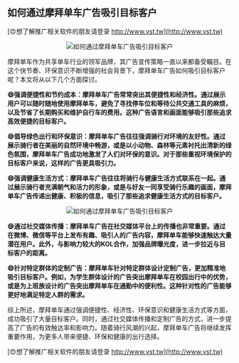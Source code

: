 ## **如何通过摩拜单车广告吸引目标客户**

[😍想了解推广相关软件的朋友请登录 http://www.vst.tw](http://www.vst.tw)

 <center><img src="https://vst.tw/MP4/tuiguang/png/2.png" alt="如何通过摩拜单车广告吸引目标客户"></center>

摩拜单车作为共享单车行业的领军品牌，其广告宣传策略一直以来都备受瞩目。在这个快节奏、环保意识不断增强的社会背景下，摩拜单车广告如何吸引目标客户呢？本文将从以下几个方面探讨。

**😄强调便捷性和节约成本：摩拜单车广告常常突出其便捷性和经济性。通过展示用户可以随时随地使用摩拜单车，避免了寻找停车位和等待公共交通工具的麻烦，以及节省了长期购买和维护自行车的费用。这种广告语言和画面能够吸引那些追求高效便捷的目标客户。**

**😄倡导绿色出行和环保意识：摩拜单车广告往往强调骑行对环境的友好性。通过展示骑行者在美丽的自然环境中畅游，或是以小动物、森林等元素衬托出清新的绿色氛围，摩拜单车广告成功地激发了人们对环保的意识。对于那些重视环境保护的目标客户来说，这样的广告更具吸引力。**

**😄强调健康生活方式：摩拜单车广告往往将骑行与健康生活方式联系在一起。通过展示骑行者充满朝气和活力的形象，或是与好友一同享受骑行乐趣的画面，摩拜单车广告传递出健康、积极的信息，吸引了那些追求健康生活方式的目标客户。**

 <center><img src="https://vst.tw/MP4/tuiguang/png/8.png" alt="如何通过摩拜单车广告吸引目标客户"></center>

**😄通过社交媒体传播：摩拜单车广告在社交媒体平台上的传播也非常重要。通过在微博、微信等平台上发布有趣、吸引人的广告内容，摩拜单车能够快速触达大量潜在用户。此外，与影响力较大的KOL合作，加强品牌曝光度，进一步拉近与目标客户的距离。**

**😄针对特定群体的定制广告：摩拜单车针对特定群体设计定制广告，更加精准地吸引目标客户。例如，为学生群体设计的广告突出摩拜单车在校园出行中的优势，或是为上班族设计的广告突出摩拜单车在通勤中的便利性。这种针对性的广告能够更好地满足特定人群的需求。**

综上所述，摩拜单车通过强调便捷性、经济性、环保意识和健康生活方式等方面，成功吸引了大量目标客户。同时，通过社交媒体传播和定制广告的方式，进一步提高了广告的有效触达率和影响力。随着骑行风潮的兴起，摩拜单车广告将继续发挥重要作用，为更多人带来便捷、环保和健康的出行选择。

[😍想了解推广相关软件的朋友请登录 http://www.vst.tw](http://www.vst.tw)



